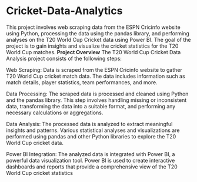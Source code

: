 # Cricket-Data-Analytics
This project involves web scraping data from the ESPN Cricinfo website using Python, processing the data using the pandas library, and performing analyses on the T20 World Cup Cricket data using Power BI. The goal of the project is to gain insights and visualize the cricket statistics for the T20 World Cup matches.
**Project Overview**
The T20 World Cup Cricket Data Analysis project consists of the following steps:

Web Scraping: Data is scraped from the ESPN Cricinfo website to gather T20 World Cup cricket match data. The data includes information such as match details, player statistics, team performances, and more.

Data Processing: The scraped data is processed and cleaned using Python and the pandas library. This step involves handling missing or inconsistent data, transforming the data into a suitable format, and performing any necessary calculations or aggregations.

Data Analysis: The processed data is analyzed to extract meaningful insights and patterns. Various statistical analyses and visualizations are performed using pandas and other Python libraries to explore the T20 World Cup cricket data.

Power BI Integration: The analyzed data is integrated with Power BI, a powerful data visualization tool. Power BI is used to create interactive dashboards and reports that provide a comprehensive view of the T20 World Cup cricket statistics
